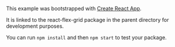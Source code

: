 This example was bootstrapped with [Create React App](https://github.com/facebook/create-react-app).

It is linked to the react-flex-grid package in the parent directory for development purposes.

You can run `npm install` and then `npm start` to test your package.
